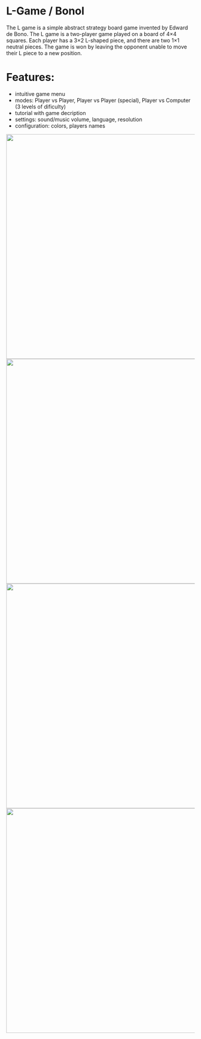 # L-Game / Bonol

The L game is a simple abstract strategy board game invented by Edward de Bono. The L game is a two-player game played on a board of 4×4 squares. Each player has a 3×2 L-shaped piece, and there are two 1×1 neutral pieces. The game is won by leaving the opponent unable to move their L piece to a new position.

# Features:
 * intuitive game menu
 * modes: Player vs Player, Player vs Player (special), Player vs Computer (3 levels of dificulty)
 * tutorial with game decription
 * settings: sound/music volume, language, resolution
 * configuration: colors, players names

<img width="600" src="https://github.com/andreihaivas6/L-Game-Bonol/blob/master/bonol/q1.png">

<img width="600" src="https://github.com/andreihaivas6/L-Game-Bonol/blob/master/bonol/q2.png">

<img width="600" src="https://github.com/andreihaivas6/L-Game-Bonol/blob/master/bonol/q3.png">

<img width="600" src="https://github.com/andreihaivas6/L-Game-Bonol/blob/master/bonol/q4.png">


